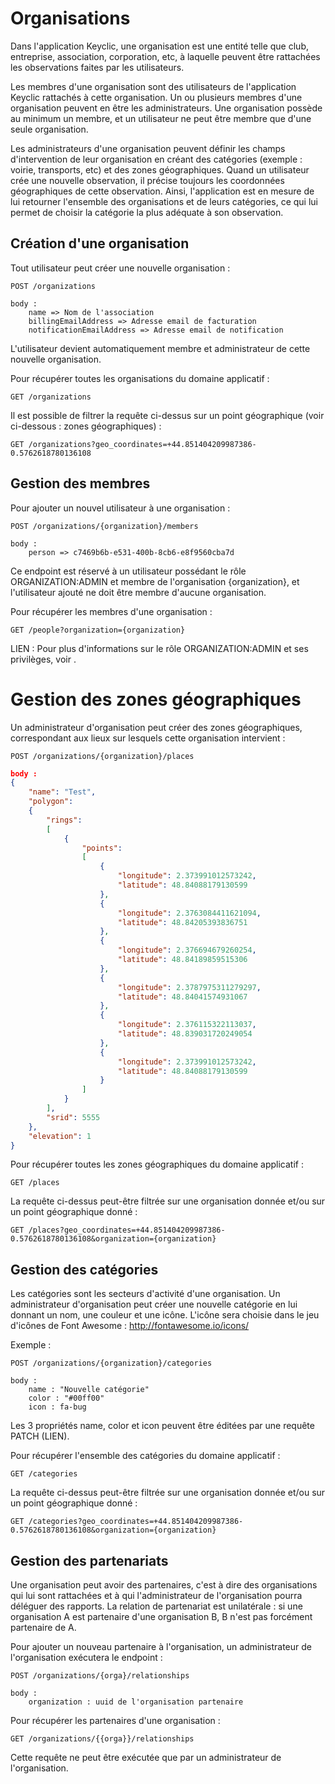 # Organisations

Dans l'application Keyclic, une organisation est une entité telle que club, entreprise, association, corporation, etc, à laquelle peuvent être rattachées les observations faites par les utilisateurs.

Les membres d'une organisation sont des utilisateurs de l'application Keyclic rattachés à cette organisation. Un ou plusieurs membres d'une organisation peuvent en être les administrateurs. Une organisation possède au minimum un membre, et un utilisateur ne peut être membre que d'une seule organisation.

Les administrateurs d'une organisation peuvent définir les champs d'intervention de leur organisation en créant des catégories (exemple : voirie, transports, etc) et des zones géographiques. Quand un utilisateur crée une nouvelle observation, il précise toujours les coordonnées géographiques de cette observation. Ainsi, l'application est en mesure de lui retourner l'ensemble des organisations et de leurs catégories, ce qui lui permet de choisir la catégorie la plus adéquate à son observation.

## Création d'une organisation

Tout utilisateur peut créer une nouvelle organisation :

```
POST /organizations
```

```
body :
    name => Nom de l'association
    billingEmailAddress => Adresse email de facturation
    notificationEmailAddress => Adresse email de notification
```

L'utilisateur devient automatiquement membre et administrateur de cette nouvelle organisation.

Pour récupérer toutes les organisations du domaine applicatif :

```
GET /organizations
```

Il est possible de filtrer la requête ci-dessus sur un point géographique (voir ci-dessous : zones géographiques) :

```
GET /organizations?geo_coordinates=+44.851404209987386-0.5762618780136108
```

## Gestion des membres

Pour ajouter un nouvel utilisateur à une organisation :

```
POST /organizations/{organization}/members
```

```
body : 
    person => c7469b6b-e531-400b-8cb6-e8f9560cba7d
```

Ce endpoint est réservé à un utilisateur possédant le rôle ORGANIZATION:ADMIN et membre de l'organisation {organization}, et l'utilisateur ajouté ne doit être membre d'aucune organisation.

Pour récupérer les membres d'une organisation :

```
GET /people?organization={organization}
```

LIEN : Pour plus d'informations sur le rôle ORGANIZATION:ADMIN et ses privilèges, voir .

# Gestion des zones géographiques

Un administrateur d'organisation peut créer des zones géographiques, correspondant aux lieux sur lesquels cette organisation intervient :

```
POST /organizations/{organization}/places
```

```json
body :
{
    "name": "Test",
    "polygon":
    {
        "rings":
        [
            {
                "points":
                [
                    {
                        "longitude": 2.373991012573242,
                        "latitude": 48.84088179130599
                    },
                    {
                        "longitude": 2.3763084411621094,
                        "latitude": 48.84205393836751
                    },
                    {
                        "longitude": 2.376694679260254,
                        "latitude": 48.84189859515306
                    },
                    {
                        "longitude": 2.3787975311279297,
                        "latitude": 48.84041574931067
                    },
                    {
                        "longitude": 2.376115322113037,
                        "latitude": 48.839031720249054
                    },
                    {
                        "longitude": 2.373991012573242,
                        "latitude": 48.84088179130599
                    }
                ]
            }
        ],
        "srid": 5555
    },
    "elevation": 1
}
```

Pour récupérer toutes les zones géographiques du domaine applicatif :

```
GET /places
```

La requête ci-dessus peut-être filtrée sur une organisation donnée et/ou sur un point géographique donné :

```
GET /places?geo_coordinates=+44.851404209987386-0.5762618780136108&organization={organization}
```

## Gestion des catégories

Les catégories sont les secteurs d'activité d'une organisation. Un administrateur d'organisation peut créer une nouvelle catégorie en lui donnant un nom, une couleur et une icône. L'icône sera choisie dans le jeu d'icônes de Font Awesome : http://fontawesome.io/icons/

Exemple :

```
POST /organizations/{organization}/categories
```

```
body :
    name : "Nouvelle catégorie"
    color : "#00ff00"
    icon : fa-bug
```

Les 3 propriétés name, color et icon peuvent être éditées par une requête PATCH (LIEN).

Pour récupérer l'ensemble des catégories du domaine applicatif :

```
GET /categories
```

La requête ci-dessus peut-être filtrée sur une organisation donnée et/ou sur un point géographique donné :

```
GET /categories?geo_coordinates=+44.851404209987386-0.5762618780136108&organization={organization}
```

## Gestion des partenariats

Une organisation peut avoir des partenaires, c'est à dire des organisations qui lui sont rattachées et à qui l'administrateur de l'organisation pourra déléguer des rapports. La relation de partenariat est unilatérale : si une organisation A est partenaire d'une organisation B, B n'est pas forcément partenaire de A.

Pour ajouter un nouveau partenaire à l'organisation, un administrateur de l'organisation exécutera le endpoint :

```
POST /organizations/{orga}/relationships
```

```
body :
    organization : uuid de l'organisation partenaire
```

Pour récupérer les partenaires d'une organisation :

```
GET /organizations/{{orga}}/relationships
```

Cette requête ne peut être exécutée que par un administrateur de l'organisation.






















